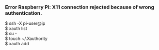 ### Error Raspberry Pi: X11 connection rejected because of wrong authentication.  
  
$ ssh -X pi-user@ip  
$ xauth list  
$ su -  
$ touch ~/.Xauthority  
$ xauth add  

